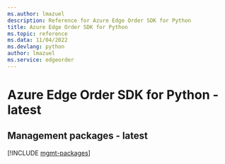 ```yaml
---
ms.author: lmazuel
description: Reference for Azure Edge Order SDK for Python
title: Azure Edge Order SDK for Python
ms.topic: reference
ms.data: 11/04/2022
ms.devlang: python
author: lmazuel
ms.service: edgeorder
---
```

# Azure Edge Order SDK for Python - latest

## Management packages - latest
[!INCLUDE [mgmt-packages](edge-order-mgmt-index.md)]